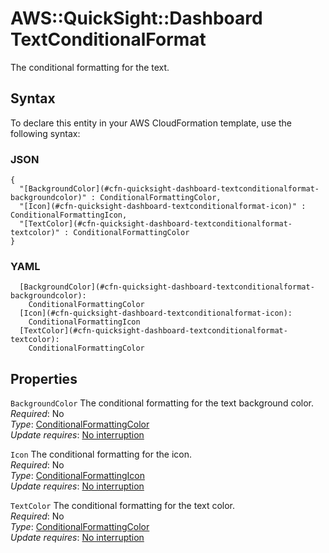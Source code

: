 # AWS::QuickSight::Dashboard TextConditionalFormat<a name="aws-properties-quicksight-dashboard-textconditionalformat"></a>

The conditional formatting for the text\.

## Syntax<a name="aws-properties-quicksight-dashboard-textconditionalformat-syntax"></a>

To declare this entity in your AWS CloudFormation template, use the following syntax:

### JSON<a name="aws-properties-quicksight-dashboard-textconditionalformat-syntax.json"></a>

```
{
  "[BackgroundColor](#cfn-quicksight-dashboard-textconditionalformat-backgroundcolor)" : ConditionalFormattingColor,
  "[Icon](#cfn-quicksight-dashboard-textconditionalformat-icon)" : ConditionalFormattingIcon,
  "[TextColor](#cfn-quicksight-dashboard-textconditionalformat-textcolor)" : ConditionalFormattingColor
}
```

### YAML<a name="aws-properties-quicksight-dashboard-textconditionalformat-syntax.yaml"></a>

```
  [BackgroundColor](#cfn-quicksight-dashboard-textconditionalformat-backgroundcolor): 
    ConditionalFormattingColor
  [Icon](#cfn-quicksight-dashboard-textconditionalformat-icon): 
    ConditionalFormattingIcon
  [TextColor](#cfn-quicksight-dashboard-textconditionalformat-textcolor): 
    ConditionalFormattingColor
```

## Properties<a name="aws-properties-quicksight-dashboard-textconditionalformat-properties"></a>

`BackgroundColor`  <a name="cfn-quicksight-dashboard-textconditionalformat-backgroundcolor"></a>
The conditional formatting for the text background color\.  
*Required*: No  
*Type*: [ConditionalFormattingColor](aws-properties-quicksight-dashboard-conditionalformattingcolor.md)  
*Update requires*: [No interruption](https://docs.aws.amazon.com/AWSCloudFormation/latest/UserGuide/using-cfn-updating-stacks-update-behaviors.html#update-no-interrupt)

`Icon`  <a name="cfn-quicksight-dashboard-textconditionalformat-icon"></a>
The conditional formatting for the icon\.  
*Required*: No  
*Type*: [ConditionalFormattingIcon](aws-properties-quicksight-dashboard-conditionalformattingicon.md)  
*Update requires*: [No interruption](https://docs.aws.amazon.com/AWSCloudFormation/latest/UserGuide/using-cfn-updating-stacks-update-behaviors.html#update-no-interrupt)

`TextColor`  <a name="cfn-quicksight-dashboard-textconditionalformat-textcolor"></a>
The conditional formatting for the text color\.  
*Required*: No  
*Type*: [ConditionalFormattingColor](aws-properties-quicksight-dashboard-conditionalformattingcolor.md)  
*Update requires*: [No interruption](https://docs.aws.amazon.com/AWSCloudFormation/latest/UserGuide/using-cfn-updating-stacks-update-behaviors.html#update-no-interrupt)